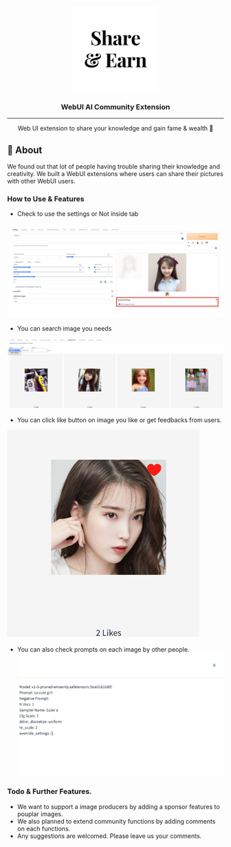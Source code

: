 <p align="center">
  <a href="" rel="noopener">
 <img width=200px height=200px src="assets/shareandearn.png" alt="Project logo"></a>
</p>

<h3 align="center">WebUI AI Community Extension</h3>

<div align="center">


</div>

---

<p align="center"> 
Web UI extension to share your knowledge and gain fame & wealth 💸
    <br> 
</p>


## 🧐 About <a name = "about"></a>

We found out that lot of people having trouble sharing their knowledge and creativity.
We built a WebUI extensions where users can share their pictures with other WebUI users. 



### How to Use & Features
- Check to use the settings or Not inside tab
 <img  src="assets/settings.png" alt="Settings Screenshots"/>

- You can search image you needs
 <img  src="assets/filters.png" alt="Filter Images"/>

- You can click like button on image you like or get feedbacks from users.
 <img  src="assets/iulikes.png" alt="Filter Images"/>

- You can also check prompts on each image by other people.
  <img  src="assets/prompts.png" alt="Filter Images"/>


### Todo & Further Features. 

- We want to support a image producers by adding a sponsor features to pouplar images. 
- We also planned to extend community functions by adding comments on each functions. 
- Any suggestions are welcomed. Please leave us your comments.
